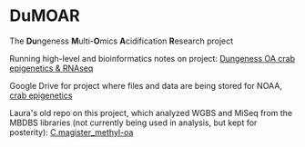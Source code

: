 # DuMOAR

The **Du**ngeness **M**ulti-**O**mics **A**cidification **R**esearch project 

Running high-level and bioinformatics notes on project: [Dungeness OA crab epigenetics & RNAseq](https://docs.google.com/document/d/1WfI6zgdPGk7pudWYOn_G4H8sQ4uaryZ5EAKAUaN7Idk/edit?usp=sharing)

Google Drive for project where files and data are being stored for NOAA, [crab epigenetics](https://drive.google.com/drive/folders/1AaJCgWxogBJqley5WUZ-dMuIaEaRZcG9?usp=sharing)

Laura's old repo on this project, which analyzed WGBS and MiSeq from the MBDBS libraries (not currently being used in analysis, but kept for posterity):  [C.magister_methyl-oa](https://github.com/laurahspencer/C.magister_methyl-oa)

